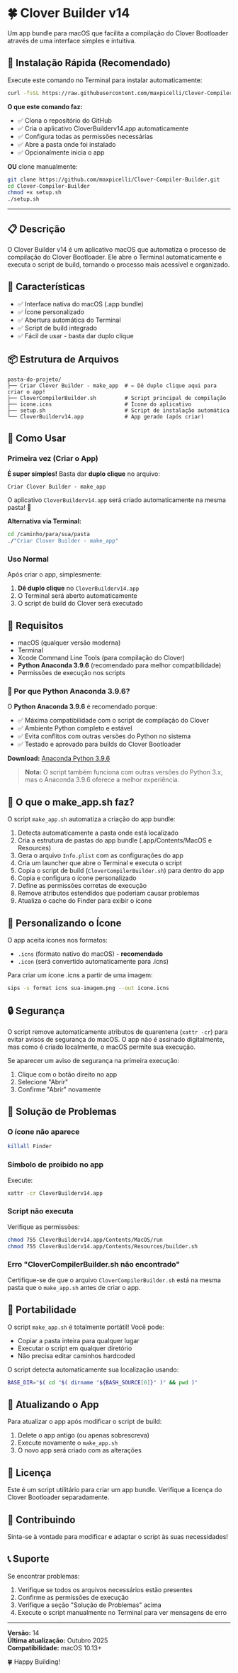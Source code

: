# 🍀 Clover Builder v14

Um app bundle para macOS que facilita a compilação do Clover Bootloader através de uma interface simples e intuitiva.

## 🚀 Instalação Rápida (Recomendado)

Execute este comando no Terminal para instalar automaticamente:

```bash
curl -fsSL https://raw.githubusercontent.com/maxpicelli/Clover-Compiler-Builder/main/setup.sh | bash
```

**O que este comando faz:**
- ✅ Clona o repositório do GitHub
- ✅ Cria o aplicativo CloverBuilderv14.app automaticamente
- ✅ Configura todas as permissões necessárias
- ✅ Abre a pasta onde foi instalado
- ✅ Opcionalmente inicia o app

**OU** clone manualmente:

```bash
git clone https://github.com/maxpicelli/Clover-Compiler-Builder.git
cd Clover-Compiler-Builder
chmod +x setup.sh
./setup.sh
```

---

## 📋 Descrição

O Clover Builder v14 é um aplicativo macOS que automatiza o processo de compilação do Clover Bootloader. Ele abre o Terminal automaticamente e executa o script de build, tornando o processo mais acessível e organizado.

## 🎯 Características

- ✅ Interface nativa do macOS (.app bundle)
- ✅ Ícone personalizado
- ✅ Abertura automática do Terminal
- ✅ Script de build integrado
- ✅ Fácil de usar - basta dar duplo clique

## 📦 Estrutura de Arquivos

```
pasta-do-projeto/
├── Criar Clover Builder - make_app  # ← Dê duplo clique aqui para criar o app!
├── CloverCompilerBuilder.sh         # Script principal de compilação
├── icone.icns                       # Ícone do aplicativo
├── setup.sh                         # Script de instalação automática
└── CloverBuilderv14.app             # App gerado (após criar)
```

## 🚀 Como Usar

### Primeira vez (Criar o App)

**É super simples!** Basta dar **duplo clique** no arquivo:

```
Criar Clover Builder - make_app
```

O aplicativo `CloverBuilderv14.app` será criado automaticamente na mesma pasta! 🎉

**Alternativa via Terminal:**
```bash
cd /caminho/para/sua/pasta
./"Criar Clover Builder - make_app"
```

### Uso Normal

Após criar o app, simplesmente:

1. **Dê duplo clique** no `CloverBuilderv14.app`
2. O Terminal será aberto automaticamente
3. O script de build do Clover será executado

## 🔧 Requisitos

- macOS (qualquer versão moderna)
- Terminal
- Xcode Command Line Tools (para compilação do Clover)
- **Python Anaconda 3.9.6** (recomendado para melhor compatibilidade)
- Permissões de execução nos scripts

### 🐍 Por que Python Anaconda 3.9.6?

O **Python Anaconda 3.9.6** é recomendado porque:
- ✅ Máxima compatibilidade com o script de compilação do Clover
- ✅ Ambiente Python completo e estável
- ✅ Evita conflitos com outras versões do Python no sistema
- ✅ Testado e aprovado para builds do Clover Bootloader

**Download:** [Anaconda Python 3.9.6](https://repo.anaconda.com/archive/Anaconda3-2021.11-MacOSX-x86_64.pkg)

> **Nota:** O script também funciona com outras versões do Python 3.x, mas o Anaconda 3.9.6 oferece a melhor experiência.

## 📝 O que o make_app.sh faz?

O script `make_app.sh` automatiza a criação do app bundle:

1. Detecta automaticamente a pasta onde está localizado
2. Cria a estrutura de pastas do app bundle (.app/Contents/MacOS e Resources)
3. Gera o arquivo `Info.plist` com as configurações do app
4. Cria um launcher que abre o Terminal e executa o script
5. Copia o script de build (`CloverCompilerBuilder.sh`) para dentro do app
6. Copia e configura o ícone personalizado
7. Define as permissões corretas de execução
8. Remove atributos estendidos que poderiam causar problemas
9. Atualiza o cache do Finder para exibir o ícone

## 🎨 Personalizando o Ícone

O app aceita ícones nos formatos:
- `.icns` (formato nativo do macOS) - **recomendado**
- `.icon` (será convertido automaticamente para .icns)

Para criar um ícone .icns a partir de uma imagem:
```bash
sips -s format icns sua-imagem.png --out icone.icns
```

## 🔒 Segurança

O script remove automaticamente atributos de quarentena (`xattr -cr`) para evitar avisos de segurança do macOS. O app não é assinado digitalmente, mas como é criado localmente, o macOS permite sua execução.

Se aparecer um aviso de segurança na primeira execução:
1. Clique com o botão direito no app
2. Selecione "Abrir"
3. Confirme "Abrir" novamente

## 🐛 Solução de Problemas

### O ícone não aparece
```bash
killall Finder
```

### Símbolo de proibido no app
Execute:
```bash
xattr -cr CloverBuilderv14.app
```

### Script não executa
Verifique as permissões:
```bash
chmod 755 CloverBuilderv14.app/Contents/MacOS/run
chmod 755 CloverBuilderv14.app/Contents/Resources/builder.sh
```

### Erro "CloverCompilerBuilder.sh não encontrado"
Certifique-se de que o arquivo `CloverCompilerBuilder.sh` está na mesma pasta que o `make_app.sh` antes de criar o app.

## 📂 Portabilidade

O script `make_app.sh` é totalmente portátil! Você pode:
- Copiar a pasta inteira para qualquer lugar
- Executar o script em qualquer diretório
- Não precisa editar caminhos hardcoded

O script detecta automaticamente sua localização usando:
```bash
BASE_DIR="$( cd "$( dirname "${BASH_SOURCE[0]}" )" && pwd )"
```

## 🔄 Atualizando o App

Para atualizar o app após modificar o script de build:

1. Delete o app antigo (ou apenas sobrescreva)
2. Execute novamente o `make_app.sh`
3. O novo app será criado com as alterações

## 📄 Licença

Este é um script utilitário para criar um app bundle. Verifique a licença do Clover Bootloader separadamente.

## 🤝 Contribuindo

Sinta-se à vontade para modificar e adaptar o script às suas necessidades!

## 📞 Suporte

Se encontrar problemas:
1. Verifique se todos os arquivos necessários estão presentes
2. Confirme as permissões de execução
3. Verifique a seção "Solução de Problemas" acima
4. Execute o script manualmente no Terminal para ver mensagens de erro

---

**Versão:** 14  
**Última atualização:** Outubro 2025  
**Compatibilidade:** macOS 10.13+

🍀 Happy Building!